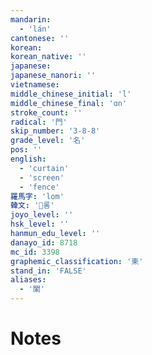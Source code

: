 ```yaml
---
mandarin:
  - 'lán'
cantonese: ''
korean:
korean_native: ''
japanese:
japanese_nanori: ''
vietnamese:
middle_chinese_initial: 'l'
middle_chinese_final: 'ɑn'
stroke_count: ''
radical: '門'
skip_number: '3-8-8'
grade_level: '名'
pos: ''
english:
  - 'curtain'
  - 'screen'
  - 'fence'
羅馬字: 'lom'
韓文: '롬'
joyo_level: ''
hsk_level: ''
hanmun_edu_level: ''
danayo_id: 8718
mc_id: 3398
graphemic_classification: '柬'
stand_in: 'FALSE'
aliases:
  - '闌'
---
```


# Notes
